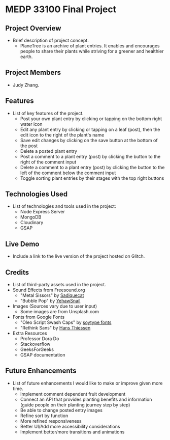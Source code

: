 # MEDP 33100 Final Project

## **Project Overview**

- Brief description of project concept.
  - PlaneTree is an archive of plant entries. It enables and encourages people to share their plants while striving for a greener and healthier earth. 

## **Project Members**

- Judy Zhang.

## **Features**

- List of key features of the project.
  - Post your own plant entry by clicking or tapping on the bottom right water icon
  - Edit any plant entry by clicking or tapping on a leaf (post), then the edit icon to the right of the plant's name
  - Save edit changes by clicking on the save button at the bottom of the post
  - Delete a posted plant entry
  - Post a comment to a plant entry (post) by clicking the button to the right of the comment input
  - Delete a comment to a plant entry (post) by clicking the button to the left of the comment below the comment input
  - Toggle sorting plant entries by their stages with the top right buttons

## **Technologies Used**

- List of technologies and tools used in the project:
    - Node Express Server
    - MongoDB
    - Cloudinary
    - GSAP
 
## **Live Demo**

- Include a link to the live version of the project hosted on Glitch.

## **Credits**

- List of third-party assets used in the project.
- Sound Effects from Freesound.org
  - "Metal Sissors" by [Sadiquecat](https://freesound.org/people/Sadiquecat/sounds/690158/)
  - "Bubble Pop" by [YehawSnail](https://freesound.org/people/YehawSnail/sounds/683587/)
- Images (Sources vary due to user input)
  - Some images are from Unsplash.com
- Fonts from Google Fonts
  - "Oleo Script Swash Caps" by [soytype fonts](https://fonts.google.com/specimen/Oleo+Script+Swash+Caps)
  - "Rethink Sans" by [Hans Thiessen](https://fonts.google.com/specimen/Rethink+Sans)
- Extra Resources
  - Professor Dora Do
  - Stackoverflow
  - GeeksForGeeks
  - GSAP documentation

## **Future Enhancements**

- List of future enhancements I would like to make or improve given more time.
  - Implement comment dependent fruit development
  - Connect an API that provides planting benefits and information (guide people on their planting journey step by step) 
  - Be able to change posted entry images
  - Refine sort by function
  - More refined responsiveness
  - Better UI/Add more accessibility considerations
  - Implement better/more transitions and animations
